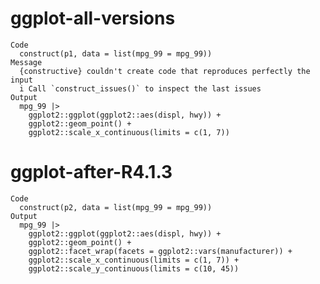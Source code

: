 # ggplot-all-versions

    Code
      construct(p1, data = list(mpg_99 = mpg_99))
    Message
      {constructive} couldn't create code that reproduces perfectly the input
      i Call `construct_issues()` to inspect the last issues
    Output
      mpg_99 |>
        ggplot2::ggplot(ggplot2::aes(displ, hwy)) +
        ggplot2::geom_point() +
        ggplot2::scale_x_continuous(limits = c(1, 7))

# ggplot-after-R4.1.3

    Code
      construct(p2, data = list(mpg_99 = mpg_99))
    Output
      mpg_99 |>
        ggplot2::ggplot(ggplot2::aes(displ, hwy)) +
        ggplot2::geom_point() +
        ggplot2::facet_wrap(facets = ggplot2::vars(manufacturer)) +
        ggplot2::scale_x_continuous(limits = c(1, 7)) +
        ggplot2::scale_y_continuous(limits = c(10, 45))

